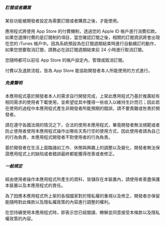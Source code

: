 

##### 訂閱或者購買

某些功能被開發者設定為需要訂閱或者購買之後，才能使用。

應用程式將使用 App Store 的付費機制，透過您的 Apple ID 帳戶進行消費扣款。如果您選擇付費的是訂閱制的項目，當您確認訂閱之後，相關的訂閱資訊將會出現在您的 iTunes 帳戶中。因為系統預設為在訂閱週期結束時進行自動續訂的動作，如果您想要取消訂閱，請務必在該訂閱週期結束前 24 小時進行取消訂閱。

您隨時都可以前往 App Store 的帳戶設定內，管理或取消訂閱。

付費以及退款流程，皆為 App Store 能協助開發者本人所能使用的方式進行。


##### 免責聲明

本應用程式基於開發者本人的需求自行開發完成，上架此應用程式乃基於推廣給有相同需求的使用者下載使用，並希望從其中獲得一些收入以維持生計而已；因此若在使用的過程中本應用程式產生非開發者所能預期的錯誤，請不要責難或咎責於開發者。

請在遵守各國法規的情況之下，合法的使用本應用程式，畢竟開發者無法規範或者防止使用者使用本應用程式操作出哪些天馬行空的使用方式，因此使用者請為自己的行為負責，本應用程式開發者不對使用者的行為負責。

基於開發者在生活上面臨諸如工作、休閒與興趣上的調整以及變化，開發者無法保證應用程式上的缺陷或者錯誤最終都能獲得改善或者修正。


##### 一般規定

經由使用者操作本應用程式所產生的資料，皆儲存在本裝置內，請使用者善盡保護本裝置以及本應用程式的責任。

為了因應本應用程式所上架的各個國家對於隱私權的重視以及修正，開發者亦保留能隨時對此條款以及隱私權政策的內容進行調整的權利。

在您持續使用本應用程式時，即表示您已經閱讀、瞭解並同意接受本條款以及隱私權政策的內容。
